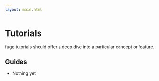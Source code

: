 ```yaml
---
layout: main.html
---
```


# Tutorials
fuge tutorials should offer a deep dive into a particular concept or feature.

## Guides

- Nothing yet
